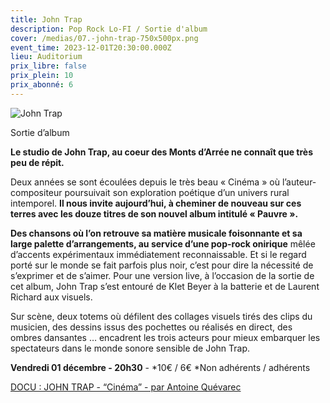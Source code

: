 ```yaml
---
title: John Trap
description: Pop Rock Lo-FI / Sortie d'album
cover: /medias/07.-john-trap-750x500px.png
event_time: 2023-12-01T20:30:00.000Z
lieu: Auditorium
prix_libre: false
prix_plein: 10
prix_abonné: 6
---
```

![John Trap](/medias/07.-john-trap-750x500px.png "Pop Rock Lo-FI / Sortie d'album")

Sortie d’album

**Le studio de John Trap, au coeur des Monts d’Arrée ne connaît que très peu de répit.**

Deux années se sont écoulées depuis le très beau « Cinéma » où l’auteur-compositeur poursuivait son exploration poétique d’un univers rural intemporel. **Il nous invite aujourd’hui, à cheminer de nouveau sur ces terres avec les douze titres de son nouvel album intitulé « Pauvre ».**

**Des chansons où l’on retrouve sa matière musicale foisonnante et sa large palette d’arrangements, au service d’une pop-rock onirique** mêlée d’accents expérimentaux immédiatement reconnaissable. Et si le regard porté sur le monde se fait parfois plus noir, c’est pour dire la nécessité de s’exprimer et de s’aimer. Pour une version live, à l’occasion de la sortie de cet album, John Trap s’est entouré de Klet Beyer à la batterie et de Laurent Richard aux visuels.

Sur scène, deux totems où défilent des collages visuels tirés des clips du musicien, des dessins issus des pochettes ou réalisés en direct, des ombres dansantes … encadrent les trois acteurs pour mieux embarquer les spectateurs dans le monde sonore sensible de John Trap.

**Vendredi 01 décembre - 20h30** - \*10€ / 6€ \*Non adhérents / adhérents

[DOCU : JOHN TRAP - “Cinéma” - par Antoine Quévarec](https://youtu.be/GFngOE-kUEI)